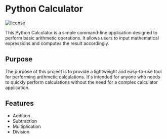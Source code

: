 # Python Calculator

[![license](https://img.shields.io/badge/license-Apache%202.0-black)](https://github.com/danielhuppmann/lecture-spring-2024/blob/main/LICENSE)

This Python Calculator is a simple command-line application designed to perform basic arithmetic operations. It allows users to input mathematical expressions and computes the result accordingly.

## Purpose

The purpose of this project is to provide a lightweight and easy-to-use tool for performing arithmetic calculations. It's intended for anyone who needs to quickly perform calculations without the need for a complex calculator application.

## Features

- Addition
- Subtraction
- Multiplication
- Division
